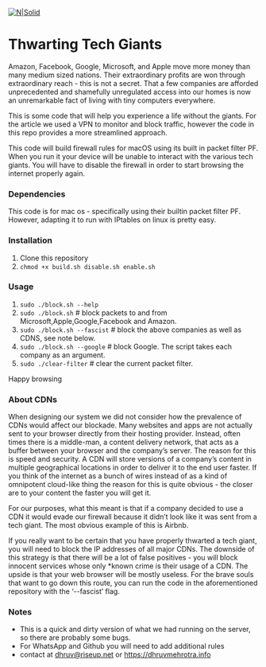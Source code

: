 [![N|Solid](https://i.kinja-img.com/gawker-media/image/upload/c_fill,fl_progressive,g_center,h_180,q_80,w_320/rdxcnz0ban3vivfm8ect.png)]()
# Thwarting Tech Giants
Amazon, Facebook, Google, Microsoft, and Apple move more money than many medium sized nations. Their extraordinary profits are won through extraordinary reach - this is not a secret. That a few companies are afforded unprecedented and shamefully unregulated access into our homes is now an unremarkable fact of living with tiny computers everywhere.  

This is some code that will help you experience a life without the giants. For the article we used a VPN to monitor and block traffic, however the code in this repo provides a more streamlined approach. 

This code will build firewall rules for macOS using its built in packet filter PF. When you run it your device will be unable to interact with the various tech giants.  You will have to disable the firewall in order to start browsing the internet properly again.
### Dependencies 
This code is for mac os - specifically using their builtin packet filter PF. However, adapting it to run with IPtables on linux is pretty easy. 
### Installation
1. Clone this repository 
1. `chmod +x build.sh disable.sh enable.sh`
### Usage
1. `sudo ./block.sh --help`  
1. `sudo ./block.sh` # block packets to and from Microsoft,Apple,Google,Facebook and Amazon.
1. `sudo ./block.sh --fascist` # block the above companies as well as CDNS, see note below.
1. `sudo ./block.sh --google`  # block Google.  The script takes each company as an argument.
1. `sudo ./clear-filter` # clear the current packet filter.


Happy browsing

###  About CDNs

When designing our system we did not consider how the prevalence of CDNs would affect our blockade.  Many websites and apps are not actually sent to your browser directly from their hosting provider. Instead, often times there is a middle-man, a content delivery network, that acts as a buffer between your browser and the company’s server. The reason for this is speed and security.  A CDN will store versions of a company’s content in multiple geographical locations in order to deliver it to the end user faster.  If you think of the internet as a bunch of wires instead of as a kind of omnipotent cloud-like thing the reason for this is quite obvious - the closer are to your content the faster you will get it.

For our purposes, what this meant is that if a company decided to use a CDN it would evade our firewall because it didn’t look like it was sent from a tech giant.  The most obvious example of this is Airbnb.

If you really want to be certain that you have properly thwarted a tech giant, you will need to block the IP addresses of all major CDNs.  The downside of this strategy is that there will be a lot of false positives - you will block innocent services whose only *known crime is their usage of a CDN. The upside is that your web browser will be mostly useless. For the brave souls that want to go down this route, you can run the code in the aforementioned repository with the ‘--fascist’ flag. 

### Notes 
- This is a quick and dirty version of what we had running on the server, so there are probably some bugs. 
- For WhatsApp and Github you will need to add additional rules
- contact at dhruv@riseup.net or https://dhruvmehrotra.info
